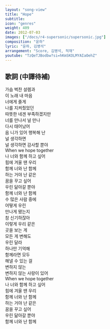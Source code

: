 ```yaml
---
layout: "song-view"
title: "Hope"
subtitle:
icon: "genres"
weight: 409
date: 2012-07-03
images: ["/docs/r4-supersonic/supersonic.jpg"]
composition: "윤하"
lyric: "윤하, 김병석"
arrangement: "Score, 김병석, 적재"
youtube: "TzQeTJBodbw?si=hKmSKOLMYAIaOehZ"
---
```


## 歌詞 (中譯待補)

가슴 벅찬 설렘과  
이 노래 내 마음  
너에게 줄게  
나를 지켜줬었던  
따뜻한 네겐 부족하겠지만  
너를 만나서 널 만나  
다시 태어났어  
음 니가 있어 행복해 난  
널 생각하면  
널 생각하면 감사할 뿐야  
When we hope together  
나 너와 함께 하고 싶어  
힘에 겨울 땐 우리  
함께 너와 난 함께  
하는 거야 난 같은  
꿈을 꾸고 싶어  
우린 닮아갈 뿐야  
함께 너와 난 함께  
수 많은 사람 중에  
어떻게 우린  
만나게 됐는지  
참 신기하잖아  
이렇게 우리 같은  
곳을 보는 게  
모든 게 변해도  
우린 달라  
하나만 기억해  
함께라면 모두  
해낼 수 있는 걸  
변하지 않는  
변하지 않는 사랑이 있어  
When we hope together  
나 너와 함께 하고 싶어  
힘에 겨울 땐 우리  
함께 너와 난 함께  
하는 거야 난 같은  
꿈을 꾸고 싶어  
우린 닮아갈 뿐야  
함께 너와 난 함께  
